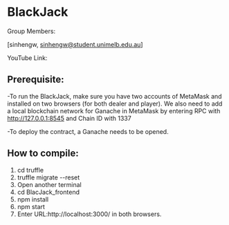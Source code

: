 # BlackJack
Group Members:


[sinhengw, sinhengw@student.unimelb.edu.au] 


YouTube Link: 

## Prerequisite:
-To run the BlackJack, make sure you have two accounts of MetaMask and installed on two browsers (for both dealer and player). We also need to add a local blockchain network for Ganache in MetaMask by entering RPC with http://127.0.0.1:8545 and Chain ID with 1337

-To deploy the contract, a Ganache needs to be opened.

## How to compile:
1. cd truffle 
2. truffle migrate --reset 
3. Open another terminal
4. cd BlacJack_frontend 
5. npm install 
6. npm start
7. Enter URL:http://localhost:3000/ in both browsers.